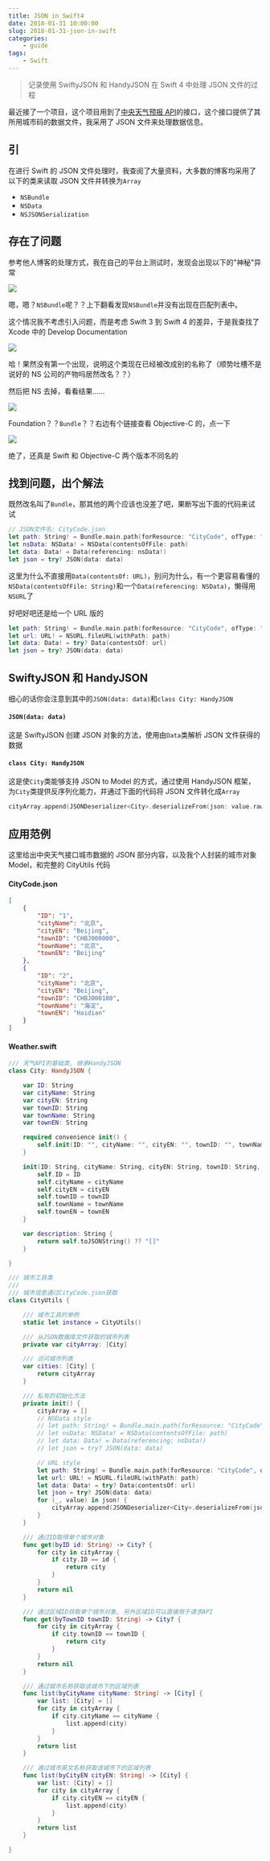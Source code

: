 ```yaml
---
title: JSON in Swift4
date: 2018-01-31 10:00:00
slug: 2018-01-31-json-in-swift
categories:
    - guide
tags:
    - Swift
---
```


> 记录使用 SwiftyJSON 和 HandyJSON 在 Swift 4 中处理 JSON 文件的过程

最近接了一个项目，这个项目用到了[中央天气预报 API](https://github.com/jokermonn/-Api/blob/master/CenterWeather.md)的接口，这个接口提供了其所用城市码的数据文件，我采用了 JSON 文件来处理数据信息。

## 引

在进行 Swift 的 JSON 文件处理时，我查阅了大量资料，大多数的博客均采用了以下的类来读取 JSON 文件并转换为`Array`

-   `NSBundle`
-   `NSData`
-   `NSJSONSerialization`

## 存在了问题

参考他人博客的处理方式，我在自己的平台上测试时，发现会出现以下的"神秘"异常

![](1.png)

嗯，嗯？`NSBundle`呢？？上下翻看发现`NSBundle`并没有出现在匹配列表中。

这个情况我不考虑引入问题，而是考虑 Swift 3 到 Swift 4 的差异，于是我查找了 Xcode 中的 Develop Documentation

![](2.png)

哈！果然没有第一个出现，说明这个类现在已经被改成别的名称了（顺势吐槽不是说好的 NS 公司的产物吗居然改名？？）

然后把 NS 去掉，看看结果……

![](3.png)

Foundation？？`Bundle`？？右边有个链接查看 Objective-C 的，点一下

![](4.gif)

绝了，还真是 Swift 和 Objective-C 两个版本不同名的

## 找到问题，出个解法

既然改名叫了`Bundle`，那其他的两个应该也没差了吧，果断写出下面的代码来试试

```swift
// JSON文件名: CityCode.json
let path: String! = Bundle.main.path(forResource: "CityCode", ofType: "json")
let nsData: NSData! = NSData(contentsOfFile: path)
let data: Data! = Data(referencing: nsData!)
let json = try? JSON(data: data)
```

这里为什么不直接用`Data(contentsOf: URL)`，别问为什么，有一个更容易看懂的`NSData(contentsOfFile: String)`和一个`Data(referencing: NSData)`，懒得用`NSURL`了

好吧好吧还是给一个 URL 版的

```swift
let path: String! = Bundle.main.path(forResource: "CityCode", ofType: "json")
let url: URL! = NSURL.fileURL(withPath: path)
let data: Data! = try? Data(contentsOf: url)
let json = try? JSON(data: data)
```

## SwiftyJSON 和 HandyJSON

细心的话你会注意到其中的`JSON(data: data)`和`class City: HandyJSON`

#### `JSON(data: data)`

这是 SwiftyJSON 创建 JSON 对象的方法，使用由`Data`类解析 JSON 文件获得的数据

#### `class City: HandyJSON`

这是使`City`类能够支持 JSON to Model 的方式，通过使用 HandyJSON 框架，为`City`类提供反序列化能力，并通过下面的代码将 JSON 文件转化成`Array`

```swift
cityArray.append(JSONDeserializer<City>.deserializeFrom(json: value.rawString())!)
```

## 应用范例

这里给出中央天气接口城市数据的 JSON 部分内容，以及我个人封装的城市对象 Model，和完整的 CityUtils 代码

#### CityCode.json

```json
[
    {
        "ID": "1",
        "cityName": "北京",
        "cityEN": "Beijing",
        "townID": "CHBJ000000",
        "townName": "北京",
        "townEN": "Beijing"
    },
    {
        "ID": "2",
        "cityName": "北京",
        "cityEN": "Beijing",
        "townID": "CHBJ000100",
        "townName": "海淀",
        "townEN": "Haidian"
    }
]
```

#### Weather.swift

```swift
/// 天气API的基础类, 继承HandyJSON
class City: HandyJSON {

    var ID: String
    var cityName: String
    var cityEN: String
    var townID: String
    var townName: String
    var townEN: String

    required convenience init() {
        self.init(ID: "", cityName: "", cityEN: "", townID: "", townName: "", townEN: "")
    }

    init(ID: String, cityName: String, cityEN: String, townID: String, townName: String, townEN: String) {
        self.ID = ID
        self.cityName = cityName
        self.cityEN = cityEN
        self.townID = townID
        self.townName = townName
        self.townEN = townEN
    }

    var description: String {
        return self.toJSONString() ?? "[]"
    }

}

/// 城市工具类
///
/// 城市信息通过CityCode.json获取
class CityUtils {

    /// 城市工具的单例
    static let instance = CityUtils()

    /// 从JSON数据库文件获取的城市列表
    private var cityArray: [City]

    /// 访问城市列表
    var cities: [City] {
        return cityArray
    }

    /// 私有的初始化方法
    private init() {
        cityArray = []
        // NSData style
        // let path: String! = Bundle.main.path(forResource: "CityCode", ofType: "json")
        // let nsData: NSData! = NSData(contentsOfFile: path)
        // let data: Data! = Data(referencing: nsData!)
        // let json = try? JSON(data: data)

        // URL style
        let path: String! = Bundle.main.path(forResource: "CityCode", ofType: "json")
        let url: URL! = NSURL.fileURL(withPath: path)
        let data: Data! = try? Data(contentsOf: url)
        let json = try? JSON(data: data)
        for (_, value) in json! {
            cityArray.append(JSONDeserializer<City>.deserializeFrom(json: value.rawString())!)
        }
    }

    /// 通过ID取得单个城市对象
    func get(byID id: String) -> City? {
        for city in cityArray {
            if city.ID == id {
                return city
            }
        }
        return nil
    }

    /// 通过区域ID获取单个城市对象, 另外区域ID可以直接用于请求API
    func get(byTownID townID: String) -> City? {
        for city in cityArray {
            if city.townID == townID {
                return city
            }
        }
        return nil
    }

    /// 通过城市名称获取该城市下的区域列表
    func list(byCityName cityName: String) -> [City] {
        var list: [City] = []
        for city in cityArray {
            if city.cityName == cityName {
                list.append(city)
            }
        }
        return list
    }

    /// 通过城市英文名称获取该城市下的区域列表
    func list(byCityEN cityEN: String) -> [City] {
        var list: [City] = []
        for city in cityArray {
            if city.cityEN == cityEN {
                list.append(city)
            }
        }
        return list
    }

}
```
